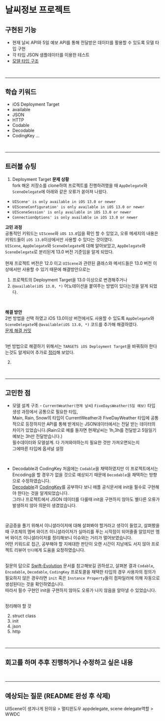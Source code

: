 # 날씨정보 프로젝트
## 구현된 기능
- 현재 날씨 API와 5일 예보 API를 통해 전달받은 데이터를 활용할 수 있도록 모델 타입 구현
- 각 타입 JSON 샘플데이터를 이용한 테스트
- [모델 타입 구조](https://github.com/zziro95/ios-weather-forecast/blob/1-zziro/images/ModelUML.png)
<br>

---
## 학습 키워드
- iOS Deployment Target
- available
- JSON
- HTTP
- Codable
- Decodable
- CodingKey
...

<br>

---
## 트러블 슈팅
1. Deployment Target
**문제 상황**<br>
fork 해온 저장소를 clone하여 프로젝트를 진행하려했을 때 `AppDelegate`와 `SceneDelegate`에 아래와 같은 오류가 쏟아져 나왔다.<br>
 - `UIScene' is only available in iOS 13.0 or newer`
 - `UISceneConfiguration' is only available in iOS 13.0 or newer`
 - `UISceneSession' is only available in iOS 13.0 or newer`
 - `ConnectionOptions' is only available in iOS 13.0 or newer`
 
**고민 과정**<br>
공통적인 키워드는 `UIScene`와 `iOS 13.0`임을 확인 할 수 있었고,  오류 메세지의 내용은 키워드들이 `iOS 13.0`이상에서만 사용할 수 있다는 것이였다. <br>
`UIScene`, `AppDelegate`와 `SceneDelegate`에 대해 알아보았고, `AppDelegate`와 `SceneDelegate`로 분리된게 13.0 버전 기준임을 알게 되었다. <br>
<br>
현재 프로젝트 버전은 12.0 이고 `UIScene`과 관련된 클래스와 메서드들은 13.0 버전 이상에서만 사용할 수 있기 때문에 해결방안으로는  <br>
1. 프로젝트의 Deployment Target을 13.0 이상으로 변경해주거나 <br>
2. `@available(iOS 13.0, *)` 어노테이션을 붙여주는 방법이 있다는것을 알게 되었다. <br>
<br>

**해결 방안**<br>
2번 방법을 선택 하였고 iOS 13.0이상 버전에서도 사용할 수 있도록 `AppDelegate`와 `SceneDelegate`에 `@available(iOS 13.0, *)` 코드를 추가해 해결하였다. <br>
[문제 해결 커밋](https://github.com/zziro95/ios-weather-forecast/commit/98c9aac2c2a74ae7c3c82913abd878418ac720ff) <br>
<br>

1번 방법으로 해결하기 위해서는 `TARGETS iOS Deployment Target`을 바꿔줘야 한다는것도 알게되어 추가로 [정리](https://github.com/zziro95/zzipository/blob/main/iOS/iOS%20Deployment%20Target.md)해 보았다. <br>

2. 
 
 <br>

 ---
## 고민한 점
- 모델 설계
 구조 - `CurrentWeather(현재 날씨`) `FiveDaysWeather(5일 예보)` 타입 생성 과정에서 공통으로 필요한 타입,<br>
 Main, Rain, Snow의 타입이 CurrentWeather과 FiveDayWeather 타입에 공통적으로 등장하지만 API를 통해 받게되는 JSON데이터에서는 전달 받는 데이터의 차이가 있었습니다.(Rain으로 예를 들자면 현재날씨는 1h,3h를 전달받고 5일일기예보는 3h만 전달받습니다.)<br>
필수데이터와 모델설계. 다 가져와야하는지 필요한 것만 가져오면되는지<br>
그에따른 타입에 옵셔널 설정<br>
<br>

- Decodable과 CodingKey
처음에는 `Codable`을 채택하였지만 이 프로젝트에서는 Encoding을 할 경우가 없을 것으로 예상되기 때문에 `Decodable`을 채택하는 방향으로 수정하였습니다. <br>
[Decodable](https://developer.apple.com/documentation/swift/decodable)과 [CodingKey](https://developer.apple.com/documentation/swift/codingkey)를 공부하다 보니 애플 공식문서에 init을 필수로 구현해야 한다는 것을 알게되었습니다. <br>
그러나 프로젝트에서 JSON 데이터를 다룰때 init을 구현하지 않아도 별다른 오류가 발생하지 않아 의문이 생겼었습니다. <br>
<br>

궁금증을 풀기 위해서 이니셜라이저에 대해 살펴봐야 할거라고 생각이 들었고, 살펴봤을때 구조체의 멤버 와이즈 이니셜라이저가 실마리를 푸는 시작점이 되어줄줄 알았지만 멤버 와이즈 이니셜라이저를 정리해보니 이슈와는 거리가 멀어보였습니다. <br>
어떤 키워드로 접근, 공부해야 할 지에대한 판단이 오랜 시간이 지남에도 서지 않아 프로젝트 리뷰어 `민디`에게 도움을 요청하였습니다. <br>
<br>

질문의 답으로 [Swift-Evolution](https://github.com/apple/swift-evolution/blob/main/proposals/0166-swift-archival-serialization.md) 문서를 참고해보길 권하셨고, 살펴본 결과 `Codable`, `Encodable`, `Decodable`, `CodingKey` 프로토콜을 채택한 타입의 경우 사용자의 정의가 필요하지 않은 경우라면 `init` 혹은 `Instance Property`들이 컴파일러에 의해 자동으로 생성된다는 것을 확인하였습니다. <br>
따라서 필수 구현인 init을 구현하지 않아도 오류가 나지 않음을 알아낼 수 있었습니다. <br>
<br>


 정리해야 할 것 <br>
 
 2. struct class <br>
 3. init <br>
 4. json <br>
 5. http <br>



<br>

---
## 회고를 하며 추후 진행하거나 수정하고 싶은 내용

 <br>

 ---
## 예상되는 질문 (README 완성 후 삭제)
UIScene이 생겨나게 된이유 > 멀티윈도우
appdelegate, scene delegate역할 > WWDC
